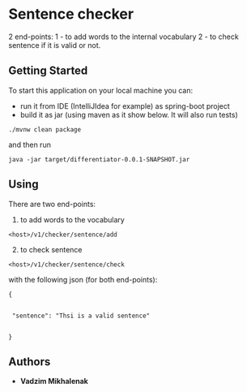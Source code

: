 # Sentence checker

2 end-points: 
1 - to add words to the internal vocabulary
2 - to check sentence if it is valid or not.

## Getting Started

To start this application on your local machine you can:
  - run it from IDE (IntelliJIdea for example) as spring-boot project
  - build it as jar
   (using maven as it show below. It will also run tests)
   
   ```
   ./mvnw clean package
   ```
   and then run
   
   ```
   java -jar target/differentiator-0.0.1-SNAPSHOT.jar
   ```
   
## Using
   
   There are two end-points:
   1) to add words to the vocabulary
   
   ```
   <host>/v1/checker/sentence/add
   ```

    
   2) to check sentence
   
   ```
   <host>/v1/checker/sentence/check
   ```
   

    
   with the following json (for both end-points): 
   ```
   {
   
   	
   	"sentence": "Thsi is a valid sentence"
   	
   
   }
   ```
   
   
   
   ## Authors
   
   * **Vadzim Mikhalenak**
